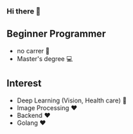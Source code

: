 ### Hi there 👋

## Beginner Programmer
- no carrer :pray:
- Master's degree :computer:

## Interest

- Deep Learning (Vision, Health care) :green_heart:
- Image Processing :heart:
- Backend :heart:
- Golang :heart:

<!--
**knight2995/knight2995** is a ✨ _special_ ✨ repository because its `README.md` (this file) appears on your GitHub profile.

Here are some ideas to get you started:

- 🔭 I’m currently working on ...
- 🌱 I’m currently learning ...
- 👯 I’m looking to collaborate on ...
- 🤔 I’m looking for help with ...
- 💬 Ask me about ...
- 📫 How to reach me: ...
- 😄 Pronouns: ...
- ⚡ Fun fact: ...
-->
